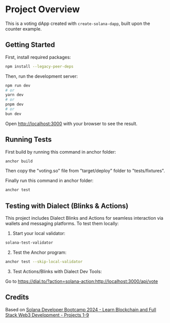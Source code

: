 # Project Overview

This is a voting dApp created with `create-solana-dapp`, built upon the counter example.

## Getting Started

First, install required packages:

```bash
npm install --legacy-peer-deps
```

Then, run the development server:

```bash
npm run dev
# or
yarn dev
# or
pnpm dev
# or
bun dev
```

Open [http://localhost:3000](http://localhost:3000) with your browser to see the result.

## Running Tests

First build by running this command in anchor folder:

```bash
anchor build
```

Then copy the "voting.so" file from "target/deploy" folder to "tests/fixtures".

Finally run this command in anchor folder:

```bash
anchor test
```

## Testing with Dialect (Blinks & Actions)

This project includes Dialect Blinks and Actions for seamless interaction via wallets and messaging platforms.
To test them locally:

1. Start your local validator:

```bash
solana-test-validator
```

2. Test the Anchor program:

```bash
anchor test --skip-local-validator
```

3.  Test Actions/Blinks with Dialect Dev Tools:

Go to <https://dial.to/?action=solana-action:http://localhost:3000/api/vote>

## Credits

Based on [Solana Developer Bootcamp 2024 - Learn Blockchain and Full Stack Web3 Development - Projects 1-9](https://www.youtube.com/watch?v=amAq-WHAFs8)
